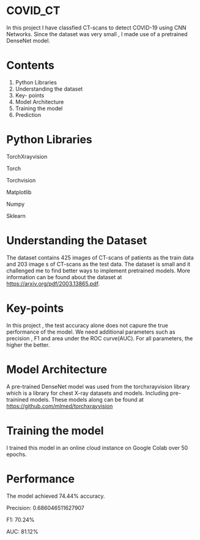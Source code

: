 # COVID_CT

In this project I have classfied CT-scans to detect COVID-19 using CNN Networks. Since the dataset was very small , I made use of a pretrained DenseNet model.

# Contents
1. Python Libraries
2. Understanding the dataset
3. Key- points
4. Model Architecture 
5. Training the model
6. Prediction

#  Python Libraries
TorchXrayvision

Torch

Torchvision

Matplotlib

Numpy

Sklearn

# Understanding the Dataset
The dataset contains 425 images of CT-scans of patients as the train data and 203 image s of CT-scans as the test data. The dataset is small and it challenged me to find better ways to implement pretrained models. More information can be found about the dataset at https://arxiv.org/pdf/2003.13865.pdf.

# Key-points 
In this project , the test accuracy alone does not capure the true performance of the model. We need additional parameters such as precision , F1 and area under the ROC curve(AUC). For all parameters, the higher the better. 

# Model Architecture
A pre-trained DenseNet model was used from the torchxrayvision library which is a library for chest X-ray datasets and models. Including pre-trainined models. These models along can be found at https://github.com/mlmed/torchxrayvision



# Training the model
I trained this model in an online cloud instance on Google Colab over 50 epochs.

  # Performance

The model achieved 74.44% accuracy.

Precision: 0.686046511627907

F1: 70.24%

AUC: 81.12%

